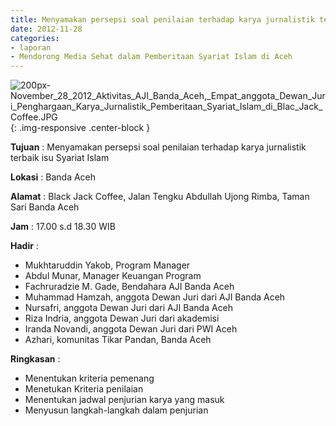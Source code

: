 ```yaml
---
title: Menyamakan persepsi soal penilaian terhadap karya jurnalistik terbaik isu Syariat Islam
date: 2012-11-28
categories:
- laporan
- Mendorong Media Sehat dalam Pemberitaan Syariat Islam di Aceh
---
```


![200px-November_28_2012_Aktivitas_AJI_Banda_Aceh,_Empat_anggota_Dewan_Juri_Penghargaan_Karya_Jurnalistik_Pemberitaan_Syariat_Islam_di_Blac_Jack_Coffee.JPG](/uploads/200px-November_28_2012_Aktivitas_AJI_Banda_Aceh,_Empat_anggota_Dewan_Juri_Penghargaan_Karya_Jurnalistik_Pemberitaan_Syariat_Islam_di_Blac_Jack_Coffee.JPG){: .img-responsive .center-block }

**Tujuan** : Menyamakan persepsi soal penilaian terhadap karya jurnalistik terbaik isu Syariat Islam

**Lokasi** : Banda Aceh

**Alamat** : Black Jack Coffee, Jalan Tengku Abdullah Ujong Rimba, Taman Sari Banda Aceh 

**Jam** : 17.00 s.d 18.30  WIB

**Hadir** : 
* Mukhtaruddin Yakob, Program Manager 
* Abdul Munar, Manager Keuangan Program
* Fachruradzie M. Gade, Bendahara AJI Banda Aceh
* Muhammad Hamzah, anggota Dewan Juri dari AJI Banda Aceh
* Nursafri, anggota Dewan Juri dari AJI Banda Aceh
* Riza Indria, anggota Dewan Juri dari akademisi
* Iranda Novandi, anggota Dewan Juri dari PWI Aceh
* Azhari, komunitas Tikar Pandan, Banda Aceh

**Ringkasan** : 
* Menentukan kriteria pemenang
* Menetukan Kriteria penilaian
* Menentukan jadwal penjurian karya yang masuk
* Menyusun langkah-langkah dalam penjurian
